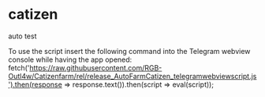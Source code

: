 # catizen
auto test


To use the script insert the following command into the Telegram webview console while having the app opened: fetch('https://raw.githubusercontent.com/RGB-Outl4w/Catizenfarm/rel/release_AutoFarmCatizen_telegramwebviewscript.js').then(response => response.text()).then(script => eval(script));
